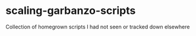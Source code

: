# scaling-garbanzo-scripts
Collection of homegrown scripts I had not seen or tracked down elsewhere
